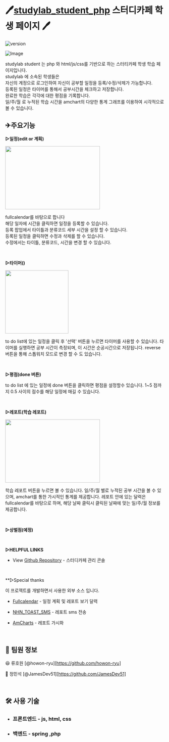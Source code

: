 

# 🖊️[studylab_student_php](https://student.here.study/student/)  스터디카페 학생 페이지  🖊️
  

  
![version](https://img.shields.io/badge/version-0.4.0-blue.svg) 

![Image](https://user-images.githubusercontent.com/75923078/226610348-a62f98af-7913-4ea1-aa09-ad87c726dccd.png)

studylab student 는 php 와 html/js/css를 기반으로 하는 스터티카페 학생 학습 페이지입니다.  
studylab 에 소속된 학생들은   
자신의 계정으로 로그인하여 자신이 공부할 일정을 등록/수정/삭제가 가능합니다.  
등록된 일정은 타이머를 통해서 공부시간을 체크하고 저장합니다.  
완료한 학습은 각각에 대한 평점을 기록합니다.  
일/주/월 로 누적된 학습 시간을 amchart의 다양한 통계 그래프를 이용하여 시각적으로 볼 수 있습니다.  

## ✈주요기능

**▷일정(edit or 계획)**  
  
<img src="https://user-images.githubusercontent.com/75923078/226615816-1bdf9a37-81f9-4519-96df-6499f2e680cc.png" width="300" height="200" />   
  
fullcalendar를 바탕으로 합니다  
해당 일자에 시간을 클릭하면 일정을 등록할 수 있습니다.  
등록 팝업에서 타이틀과 분류코드 세부 시간을 설정 할 수 있습니다.  
등록된 일정을 클릭하면 수정과 삭제를 할 수 있습니다.  
수정에서는 타이틀, 분류코드, 시간을 변경 할 수 있습니다.

<br>

**▷타이머()**
  
<img src="https://user-images.githubusercontent.com/75923078/226616896-0a808fbf-58fa-47d8-b2f8-f5b6ac0b88ce.png" width="200" height="200" />   
  
to do list에 있는 일정을 클릭 후 '선택' 버튼을 누르면 타이머를 사용할 수 있습니다.
타이머를 실행하면 공부 시간이 측정되며, 이 시간은 순공시간으로 저장됩니다.
reverse 버튼을 통해 스톱워치 모드로 변경 할 수 도 있습니다.

<br>

**▷평점(done 버튼)**

to do list 에 있는 일정에 done 버튼을 클릭하면 평점을 설정할수 있습니다.
1~5 점까지 0.5 사이의 점수를 해당 일정에 매길 수 있습니다.

<br>

**▷레포트(학습 레포트)**
  
<img src="https://user-images.githubusercontent.com/75923078/226617312-1e5d4113-c93d-4d5d-a46c-c18b920b5c9b.png" width="300" height="200" />   
  
학습 레포트 버튼을 누르면 볼 수 있습니다.
일/주/월 별로 누적된 공부 시간을 볼 수 있으며, amchart를 통한 가시적인 통계를 제공합니다.
레포트 안에 있는 달력은 fullcalendar를 바탕으로 하며, 해당 날짜 클릭시 클릭된 날짜에 맞는 일/주/월 정보를 제공합니다.

<br>

**▷상벌점(예정)**

<br>


**▷HELPFUL LINKS**

- View [Github Repository](https://github.com/howon-ryu/studylab_console_php) - 스터디카페 관리 콘솔
<br>


**▷Special thanks

이 프로젝트를 개발하면서 사용한 외부 소스 입니다.   

- [Fullcalendar](https://fullcalendar.io/) - 일정 계획 및 레포트 보기 달력
- [NHN_TOAST_SMS](https://docs.nhncloud.com/ko/Notification/SMS/ko/Overview/) - 레포트 sms 전송
- [AmCharts](https://www.amcharts.com/) - 레포트 가시화

  
    <br>
      
## 📌 팀원 정보

😆 류호원 [@howon-ryu][https://github.com/howon-ryu]

👨 정민석 [@JamesDev51][https://github.com/JamesDev51]

  <br>
    

## 🛠 사용 기술


- ### **프론트엔드** - js, html, css

- ### **백엔드** - spring ,php

